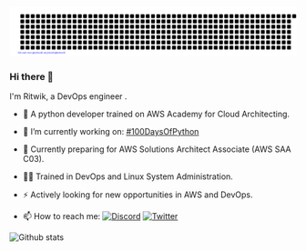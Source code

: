 ![gitartwork](gitartwork.svg)

### Hi there 👋
I'm Ritwik, a DevOps engineer .
- 🐉 A python developer trained on AWS Academy for Cloud Architecting. 
- 🔭 I’m currently working on: [#100DaysOfPython](https://github.com/ritw237/100-Days-Of-Python)
- 🌱 Currently preparing for AWS Solutions Architect Associate (AWS SAA C03). 
- 👨‍💻 Trained in DevOps and Linux System Administration. 
- ⚡ Actively looking for new opportunities in AWS and DevOps.

- 📫 How to reach me: 
  [![Discord](https://img.shields.io/badge/Discord-7289DA?style=for-the-badge&logo=discord&logoColor=white)](https://discord.com/users/RitwikSrivastava#0369)
  [![Twitter](https://img.shields.io/badge/Twitter-1DA1F2?style=for-the-badge&logo=twitter&logoColor=white)](https://twitter.com/ritwiksrivast11)


![Github stats](https://github-readme-stats.vercel.app/api?username=ritw237)



<!--
**ritw237/ritw237** is a ✨ _special_ ✨ repository because its `README.md` (this file) appears on your GitHub profile.

Here are some ideas to get you started:

- 🔭 I’m currently working on ...
- 🌱 I’m currently learning ...
- 👯 I’m looking to collaborate on ...
- 🤔 I’m looking for help with ...
- 💬 Ask me about ...
- 📫 How to reach me: ...
- 😄 Pronouns: ...
- ⚡ Fun fact: ...
-->
